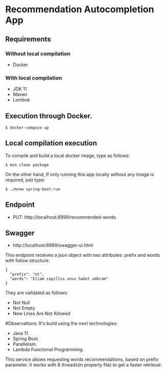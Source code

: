 # Recommendation Autocompletion App

## Requirements
### Without local compilation
- Docker
### With local compilation
- JDK 11
- Maven
- Lombok

## Execution through Docker.
```shell script
$ docker-compose up
```
## Local compilation execution

To compile and build a local docker image, type as follows:

```shell script
$ mvn clean package 
```
On the other hand, If only running this app locally without any image is required, just type:
```shell script
$ ./mvnw spring-boot:run
```
## Endpoint
- PUT: http://localhost:8999/recommended-words

## Swagger
- http://localhost:8999/swagger-ui.html

This endpoint receives a json object with two attributes: prefix and words with follow structure:
```json5
{
  "prefix": "et",
  "words": "Etiam capillus unus habet umbram"
}
```

They are validated as follows:
- Not Null
- Not Empty
- New Lines Are Not Allowed

#Observations:
It's build using the next technologies:
- Java 11.
- Spring Boot.
- Parallelism.
- Lambda Functional Programming.
 
This service allows requesting words recommendations, based on prefix parameter.
It works with 8 threads(in property file) to get a faster retrieval.

